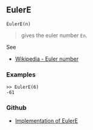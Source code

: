 ## EulerE

```
EulerE(n)
```

> gives the euler number `En`.

See
* [Wikipedia - Euler number](http://en.wikipedia.org/wiki/Euler_number)

### Examples

```
>> EulerE(6)
-61
```
 
 

### Github

* [Implementation of EulerE](https://github.com/axkr/symja_android_library/blob/master/symja_android_library/matheclipse-core/src/main/java/org/matheclipse/core/builtin/NumberTheory.java#L1689) 
